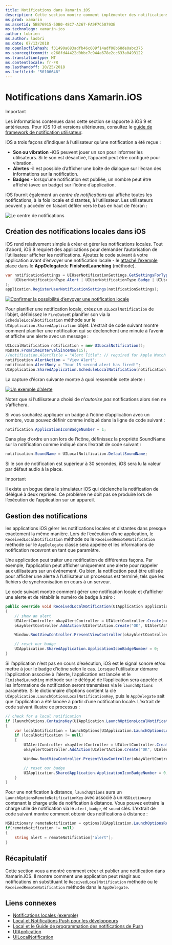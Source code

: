 ```yaml
---
title: Notifications dans Xamarin.iOS
description: Cette section montre comment implémenter des notifications locales dans Xamarin.iOS. Il explique les différents éléments d’interface utilisateur d’une notification d’iOS et traitent de l’API d’impliquée dans la création et affichage d’une notification.
ms.prod: xamarin
ms.assetid: 5BB76915-5DB0-48C7-A267-FA9F7C50793E
ms.technology: xamarin-ios
author: lobrien
ms.author: laobri
ms.date: 07/13/2018
ms.openlocfilehash: f31490a683adfb46c609f14adf08b68de0abc375
ms.sourcegitcommit: e268fd44422d0bbc7c944a678e2cc633a0493122
ms.translationtype: MT
ms.contentlocale: fr-FR
ms.lasthandoff: 10/25/2018
ms.locfileid: "50106648"
---
```

# <a name="notifications-in-xamarinios"></a>Notifications dans Xamarin.iOS

> [!IMPORTANT]
> Les informations contenues dans cette section se rapporte à iOS 9 et antérieures. Pour iOS 10 et versions ultérieures, consultez le [guide de framework de notification utilisateur](~/ios/platform/user-notifications/index.md).

iOS a trois façons d’indiquer à l’utilisateur qu’une notification a été reçue :

- **Son ou vibration** -iOS peuvent jouer un son pour informer les utilisateurs. Si le son est désactivé, l’appareil peut être configuré pour vibration.
- **Alertes** -il est possible d’afficher une boîte de dialogue sur l’écran des informations sur la notification.
- **Badges** - lorsqu’une notification est publiée, un nombre peut être affiché (avec un badge) sur l’icône d’application.

iOS fournit également un *centre de notifications* qui affiche toutes les notifications, à la fois locale et distantes, à l’utilisateur. Les utilisateurs peuvent y accéder en faisant défiler vers le bas en haut de l’écran :

![Le centre de notifications](local-notifications-in-ios-images/image13.png "le centre de notifications")

## <a name="creating-local-notifications-in-ios"></a>Création des notifications locales dans iOS

iOS rend relativement simple à créer et gérer les notifications locales.
Tout d’abord, iOS 8 requiert des applications pour demander l’autorisation de l’utilisateur afficher les notifications. Ajoutez le code suivant à votre application avant d’envoyer une notification locale - le [attaché l’exemple](https://developer.xamarin.com/samples/monotouch/LocalNotifications/) place dans le **AppDelegate**de **FinishedLaunching** (méthode).

```csharp
var notificationSettings = UIUserNotificationSettings.GetSettingsForTypes(
    UIUserNotificationType.Alert | UIUserNotificationType.Badge | UIUserNotificationType.Sound, null
);
application.RegisterUserNotificationSettings(notificationSettings);
```

[![Confirmer la possibilité d’envoyer une notification locale](local-notifications-in-ios-images/image0-sml.png "confirmant la possibilité d’envoyer une notification locale")](local-notifications-in-ios-images/image0.png#lightbox)

Pour planifier une notification locale, créez un `UILocalNotification` de l’objet, définissez le `FireDate`et planifier son via la `ScheduleLocalNotification` méthode sur le `UIApplication.SharedApplication` objet. L’extrait de code suivant montre comment planifier une notification qui se déclenchent une minute à l’avenir et affiche une alerte avec un message :

```csharp
UILocalNotification notification = new UILocalNotification();
NSDate.FromTimeIntervalSinceNow(15);
//notification.AlertTitle = "Alert Title"; // required for Apple Watch notifications
notification.AlertAction = "View Alert";
notification.AlertBody = "Your 15 second alert has fired!";
UIApplication.SharedApplication.ScheduleLocalNotification(notification);
```

La capture d’écran suivante montre à quoi ressemble cette alerte :

[![](local-notifications-in-ios-images/image2-sml.png "Un exemple d’alerte")](local-notifications-in-ios-images/image2.png#lightbox)

Notez que si l’utilisateur a choisi de *n'autorise pas* notifications alors rien ne s’affichera.

Si vous souhaitez appliquer un badge à l’icône d’application avec un nombre, vous pouvez définir comme indiqué dans la ligne de code suivant :

```csharp
notification.ApplicationIconBadgeNumber = 1;
```

Dans play d’ordre un son lors de l’icône, définissez la propriété SoundName sur la notification comme indiqué dans l’extrait de code suivant :

```csharp
notification.SoundName = UILocalNotification.DefaultSoundName;
```

Si le son de notification est supérieur à 30 secondes, iOS sera lu la valeur par défaut audio à la place.

> [!IMPORTANT]
> Il existe un bogue dans le simulateur iOS qui déclenche la notification de délégué à deux reprises. Ce problème ne doit pas se produire lors de l’exécution de l’application sur un appareil.

## <a name="handling-notifications"></a>Gestion des notifications

les applications iOS gérer les notifications locales et distantes dans presque exactement la même manière. Lors de l’exécution d’une application, le `ReceivedLocalNotification` méthode ou le `ReceivedRemoteNotification` méthode sur le `AppDelegate` classe sera appelée et les informations de notification recevront en tant que paramètre.

Une application peut traiter une notification de différentes façons. Par exemple, l’application peut afficher uniquement une alerte pour rappeler aux utilisateurs sur un événement. Ou bien, la notification peut être utilisée pour afficher une alerte à l’utilisateur un processus est terminé, tels que les fichiers de synchronisation en cours à un serveur.

Le code suivant montre comment gérer une notification locale et d’afficher une alerte et de rétablir le numéro de badge à zéro :

```csharp
public override void ReceivedLocalNotification(UIApplication application, UILocalNotification notification)
{
    // show an alert
    UIAlertController okayAlertController = UIAlertController.Create(notification.AlertAction, notification.AlertBody, UIAlertControllerStyle.Alert);
    okayAlertController.AddAction(UIAlertAction.Create("OK", UIAlertActionStyle.Default, null));

    Window.RootViewController.PresentViewController(okayAlertController, true, null);

    // reset our badge
    UIApplication.SharedApplication.ApplicationIconBadgeNumber = 0;
}
```

Si l’application n’est pas en cours d’exécution, iOS est le signal sonore et/ou mettre à jour le badge d’icône selon le cas. Lorsque l’utilisateur démarre l’application associée à l’alerte, l’application est lancée et le `FinishedLaunching` méthode sur le délégué de l’application sera appelée et les informations de notification seront transmises via le `launchOptions` paramètre. Si le dictionnaire d’options contient la clé `UIApplication.LaunchOptionsLocalNotificationKey`, puis le `AppDelegate` sait que l’application a été lancée à partir d’une notification locale. L’extrait de code suivant illustre ce processus :

```csharp
// check for a local notification
if (launchOptions.ContainsKey(UIApplication.LaunchOptionsLocalNotificationKey))
{
    var localNotification = launchOptions[UIApplication.LaunchOptionsLocalNotificationKey] as UILocalNotification;
    if (localNotification != null)
    {
        UIAlertController okayAlertController = UIAlertController.Create(localNotification.AlertAction, localNotification.AlertBody, UIAlertControllerStyle.Alert);
        okayAlertController.AddAction(UIAlertAction.Create("OK", UIAlertActionStyle.Default, null));

        Window.RootViewController.PresentViewController(okayAlertController, true, null);

        // reset our badge
        UIApplication.SharedApplication.ApplicationIconBadgeNumber = 0;
    }
}
```

Pour une notification à distance, `launchOptions` aura un `LaunchOptionsRemoteNotificationKey` avec associé à un `NSDictionary` contenant la charge utile de notification à distance. Vous pouvez extraire la charge utile de notification via le `alert`, `badge`, et `sound` clés. L’extrait de code suivant montre comment obtenir des notifications à distance :

```csharp
NSDictionary remoteNotification = options[UIApplication.LaunchOptionsRemoteNotificationKey];
if(remoteNotification != null)
{
    string alert = remoteNotification["alert"];
}
```

## <a name="summary"></a>Récapitulatif

Cette section vous a montré comment créer et publier une notification dans Xamarin.iOS. Il montre comment une application peut réagir aux notifications en substituant le `ReceivedLocalNotification` méthode ou le `ReceivedRemoteNotification` méthode dans le `AppDelegate`.

## <a name="related-links"></a>Liens connexes

- [Notifications locales (exemple)](https://developer.xamarin.com/samples/monotouch/LocalNotifications)
- [Local et Notifications Push pour les développeurs](https://developer.apple.com/notifications/)
- [Local et le Guide de programmation des notifications de Push](https://developer.apple.com/library/prerelease/content/documentation/NetworkingInternet/Conceptual/RemoteNotificationsPG/)
- [UIApplication](http://iosapi.xamarin.com/?link=T%3aMonoTouch.UIKit.UIApplication)
- [UILocalNotification](http://iosapi.xamarin.com/?link=T%3aMonoTouch.UIKit.UILocalNotification)
